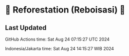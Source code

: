
# 🌳 Reforestation (Reboisasi) 🌲

## Last Updated

GitHub Actions time: Sat Aug 24 07:15:27 UTC 2024

Indonesia/Jakarta time: Sat Aug 24 14:15:27 WIB 2024
